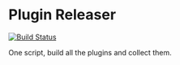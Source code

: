# Plugin Releaser

[![Build Status](https://travis-ci.org/devkt-plugins/plugin-releaser.svg?branch=master)](https://travis-ci.org/devkt-plugins/plugin-releaser)

One script, build all the plugins and collect them.
